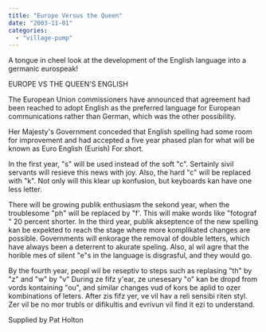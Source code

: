 ```yaml
---
title: "Europe Versus the Queen"
date: "2003-11-01"
categories: 
  - "village-pump"
---
```


A tongue in cheel look at the development of the English language into a germanic eurospeak!

EUROPE VS THE QUEEN'S ENGLISH

The European Union commissioners have announced that agreement had been reached to adopt English as the preferred language for European communications rather than German, which was the other possibility.

Her Majesty's Government conceded that English spelling had some room for improvement and had accepted a five year phased plan for what will be known as Euro English (Eurish) For short.

In the first year, "s" will be used instead of the soft "c". Sertainly sivil servants will resieve this news with joy. Also, the hard "c" will be replaced with "k". Not only will this klear up konfusion, but keyboards kan have one less letter.

There will be growing publik enthusiasm the sekond year, when the troublesome "ph" will be replaced by "f'. This will make words like "fotograf " 20 percent shorter. In the third year, publik akseptence of the new spelling kan be expekted to reach the stage where more komplikated changes are possible. Governments will enkorage the removal of double letters, which have always been a deterrent to akurate speling. Also, al wil agre that the horible mes of silent "e"s in the language is disgrasful, and they would go.

By the fourth year, peopl wil be reseptiv to steps such as replasing "th" by "z" and "w" by "v" During ze fifz y'ear, ze unesesary "o" kan be dropd from vords kontaining "ou", and similar changes vud of kors be aplid to ozer kombinations of leters. After zis fifz yer, ve vil hav a reli sensibi riten styl. Zer vil be no mor trubls or difikultis and evrivun vil find it ezi to understand.

Supplied by Pat Holton
